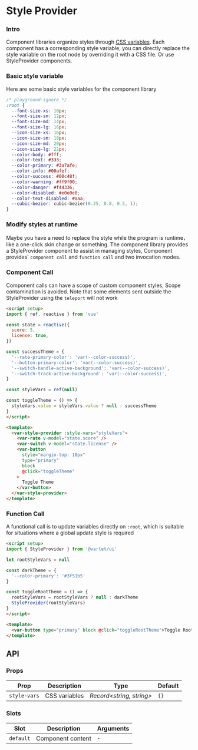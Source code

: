 # Style Provider

### Intro

Component libraries organize styles through [CSS variables](https://developer.mozilla.org/en-US/docs/Web/CSS/Using_CSS_custom_properties).
Each component has a corresponding style variable, you can directly replace the style variable on the root node by overriding it with a CSS file.
Or use StyleProvider components.

### Basic style variable

Here are some basic style variables for the component library

```css
/* playground-ignore */
:root {
  --font-size-xs: 10px;
  --font-size-sm: 12px;
  --font-size-md: 14px;
  --font-size-lg: 16px;
  --icon-size-xs: 16px;
  --icon-size-sm: 18px;
  --icon-size-md: 20px;
  --icon-size-lg: 22px;
  --color-body: #fff;
  --color-text: #333;
  --color-primary: #3a7afe;
  --color-info: #00afef;
  --color-success: #00c48f;
  --color-warning: #ff9f00;
  --color-danger: #f44336;
  --color-disabled: #e0e0e0;
  --color-text-disabled: #aaa;
  --cubic-bezier: cubic-bezier(0.25, 0.8, 0.5, 1);
}
```

### Modify styles at runtime

Maybe you have a need to replace the style while the program is runtime，like a one-click skin change or something.
The component library provides a StyleProvider component to assist in managing styles,
Component provides' `component call` and `function call` and two invocation modes.

### Component Call

Component calls can have a scope of custom component styles, Scope contamination is avoided.
Note that some elements sent outside the StyleProvider using the `teleport` will not work

```html
<script setup>
import { ref, reactive } from 'vue'

const state = reactive({
  score: 5,
  license: true,
})

const successTheme = {
  '--rate-primary-color': 'var(--color-success)',
  '--button-primary-color': 'var(--color-success)',
  '--switch-handle-active-background': 'var(--color-success)',
  '--switch-track-active-background': 'var(--color-success)',
}

const styleVars = ref(null)

const toggleTheme = () => {
  styleVars.value = styleVars.value ? null : successTheme
}
</script>

<template>
  <var-style-provider :style-vars="styleVars">
    <var-rate v-model="state.score" />
    <var-switch v-model="state.license" />
    <var-button 
      style="margin-top: 10px" 
      type="primary"
      block
      @click="toggleTheme"
    >
      Toggle Theme
    </var-button>
  </var-style-provider>
</template>
```

### Function Call

A functional call is to update variables directly on `:root`, which is suitable for situations where a global update style is required

```html
<script setup>
import { StyleProvider } from '@varlet/ui'

let rootStyleVars = null

const darkTheme = {
  '--color-primary': '#3f51b5'
}

const toggleRootTheme = () => {
  rootStyleVars = rootStyleVars ? null : darkTheme
  StyleProvider(rootStyleVars)
}
</script>

<template>
  <var-button type="primary" block @click="toggleRootTheme">Toggle Root Theme</var-button>
</template>
```

## API

### Props

| Prop | Description | Type | Default | 
| --- | --- | --- | --- | 
| `style-vars` | CSS variables | _Record<string, string>_ | `{}` |

### Slots

| Slot | Description | Arguments |
| --- | --- | --- |
| `default` | Component content | `-` |